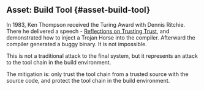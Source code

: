 <!--- @file
  asset_build_tool.md for appendix_threat_model_for_edk_ii for EDK II Secure Coding Guide

  Copyright (c) 2019, Intel Corporation. All rights reserved.<BR>

  Redistribution and use in source (original document form) and 'compiled'
  forms (converted to PDF, epub, HTML and other formats) with or without
  modification, are permitted provided that the following conditions are met:

  1) Redistributions of source code (original document form) must retain the
     above copyright notice, this list of conditions and the following
     disclaimer as the first lines of this file unmodified.

  2) Redistributions in compiled form (transformed to other DTDs, converted to
     PDF, epub, HTML and other formats) must reproduce the above copyright
     notice, this list of conditions and the following disclaimer in the
     documentation and/or other materials provided with the distribution.

  THIS DOCUMENTATION IS PROVIDED BY TIANOCORE PROJECT "AS IS" AND ANY EXPRESS OR
  IMPLIED WARRANTIES, INCLUDING, BUT NOT LIMITED TO, THE IMPLIED WARRANTIES OF
  MERCHANTABILITY AND FITNESS FOR A PARTICULAR PURPOSE ARE DISCLAIMED. IN NO
  EVENT SHALL TIANOCORE PROJECT  BE LIABLE FOR ANY DIRECT, INDIRECT, INCIDENTAL,
  SPECIAL, EXEMPLARY, OR CONSEQUENTIAL DAMAGES (INCLUDING, BUT NOT LIMITED TO,
  PROCUREMENT OF SUBSTITUTE GOODS OR SERVICES; LOSS OF USE, DATA, OR PROFITS;
  OR BUSINESS INTERRUPTION) HOWEVER CAUSED AND ON ANY THEORY OF LIABILITY,
  WHETHER IN CONTRACT, STRICT LIABILITY, OR TORT (INCLUDING NEGLIGENCE OR
  OTHERWISE) ARISING IN ANY WAY OUT OF THE USE OF THIS DOCUMENTATION, EVEN IF
  ADVISED OF THE POSSIBILITY OF SUCH DAMAGE.

-->

## Asset: Build Tool {#asset-build-tool}

In 1983, Ken Thompson received the Turing Award with Dennis Ritchie. There he delivered a speech - [Reflections on Trusting Trust](https://www.archive.ece.cmu.edu/~ganger/712.fall02/papers/p761-thompson.pdf), and demonstrated how to inject a Trojan Horse into the compiler. Afterward the compiler generated a buggy binary. It is not impossible.

This is not a traditional attack to the final system, but it represents an attack to the tool chain in the build environment.

The mitigation is: only trust the tool chain from a trusted source with the source code, and protect the tool chain in the build environment.

